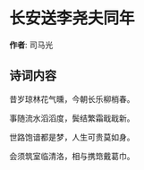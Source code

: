 # 长安送李尧夫同年

**作者**: 司马光

## 诗词内容

昔岁琼林花气曛，今朝长乐柳梢春。

事随流水滔滔度，鬓结繁霜戢戢新。

世路饱谙都是梦，人生可贵莫如身。

会须筑室临清洛，相与携筇戴葛巾。


